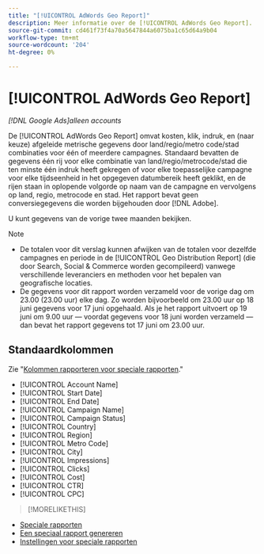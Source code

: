 ```yaml
---
title: "[!UICONTROL AdWords Geo Report]"
description: Meer informatie over de [!UICONTROL AdWords Geo Report].
source-git-commit: cd461f73f4a70a5647844a6075ba1c65d64a9b04
workflow-type: tm+mt
source-wordcount: '204'
ht-degree: 0%

---
```


# [!UICONTROL AdWords Geo Report]

*[!DNL Google Ads]alleen accounts*

De [!UICONTROL AdWords Geo Report] omvat kosten, klik, indruk, en (naar keuze) afgeleide metrische gegevens door land/regio/metro code/stad combinaties voor één of meerdere campagnes. Standaard bevatten de gegevens één rij voor elke combinatie van land/regio/metrocode/stad die ten minste één indruk heeft gekregen of voor elke toepasselijke campagne voor elke tijdseenheid in het opgegeven datumbereik heeft geklikt, en de rijen staan in oplopende volgorde op naam van de campagne en vervolgens op land, regio, metrocode en stad. Het rapport bevat geen conversiegegevens die worden bijgehouden door [!DNL Adobe].

U kunt gegevens van de vorige twee maanden bekijken.

>[!NOTE]
>
>* De totalen voor dit verslag kunnen afwijken van de totalen voor dezelfde campagnes en periode in de [!UICONTROL Geo Distribution Report] (die door Search, Social &amp; Commerce worden gecompileerd) vanwege verschillende leveranciers en methoden voor het bepalen van geografische locaties.
>* De gegevens voor dit rapport worden verzameld voor de vorige dag om 23.00 (23.00 uur) elke dag. Zo worden bijvoorbeeld om 23.00 uur op 18 juni gegevens voor 17 juni opgehaald. Als je het rapport uitvoert op 19 juni om 9.00 uur — voordat gegevens voor 18 juni worden verzameld — dan bevat het rapport gegevens tot 17 juni om 23.00 uur.


## Standaardkolommen

Zie &quot;[Kolommen rapporteren voor speciale rapporten](specialty-report-columns.md).&quot;

* [!UICONTROL Account Name]
* [!UICONTROL Start Date]
* [!UICONTROL End Date]
* [!UICONTROL Campaign Name]
* [!UICONTROL Campaign Status]
* [!UICONTROL Country]
* [!UICONTROL Region]
* [!UICONTROL Metro Code]
* [!UICONTROL City]
* [!UICONTROL Impressions]
* [!UICONTROL Clicks]
* [!UICONTROL Cost]
* [!UICONTROL CTR]
* [!UICONTROL CPC]

>[!MORELIKETHIS]
* [Speciale rapporten](specialty-report-about.md)
* [Een speciaal rapport genereren](specialty-report-generate.md)
* [Instellingen voor speciale rapporten](specialty-report-settings.md)

